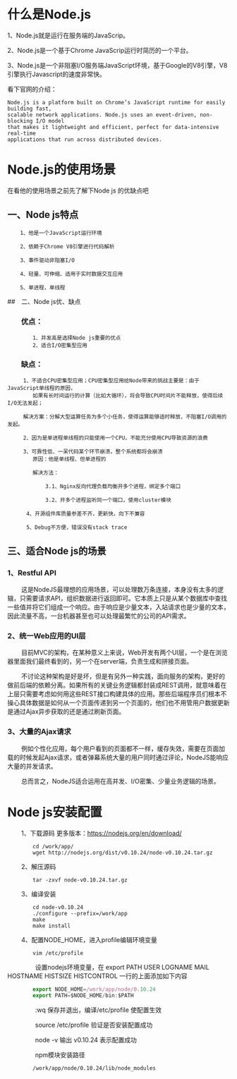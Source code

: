 # 什么是Node.js
1、Node.js就是运行在服务端的JavaScrip。   

2、Node.js是一个基于Chrome JavaScrip运行时简历的一个平台。  

3、Node.js是一个非阻塞I/O服务端JavaScript环境，基于Google的V8引擎，V8引擎执行Javascript的速度非常快。

看下官网的介绍：

```
Node.js is a platform built on Chrome’s JavaScript runtime for easily building fast, 
scalable network applications. Node.js uses an event-driven, non-blocking I/O model
that makes it lightweight and efficient, perfect for data-intensive real-time 
applications that run across distributed devices.
```
# Node.js的使用场景   
在看他的使用场景之前先了解下Node js 的优缺点吧   
 
## 一、Node js特点  
        1、他是一个JavaScript运行环境

        2、依赖于Chrome V8引擎进行代码解析

        3、事件驱动非阻塞I/O

        4、轻量、可伸缩、适用于实时数据交互应用

        5、单进程，单线程   
##　二、Node js优、缺点　　　
### &nbsp;&nbsp;&nbsp;&nbsp;&nbsp;&nbsp;&nbsp;&nbsp;优点：
```
        1、并发高是选择Node js重要的优点   
        2、适合I/O密集型应用   
```
### &nbsp;&nbsp;&nbsp;&nbsp;&nbsp;&nbsp;&nbsp;&nbsp;缺点：  
         1、不适合CPU密集型应用；CPU密集型应用给Node带来的挑战主要是：由于JavaScript单线程的原因，
            如果有长时间运行的计算（比如大循环），将会导致CPU时间片不能释放，使得后续I/O无法发起；

         解决方案：分解大型运算任务为多个小任务，使得运算能够适时释放，不阻塞I/O调用的发起。

         2、因为是单进程单线程的只能使用一个CPU，不能充分使用CPU导致资源的浪费

         3、可靠性低、一呆代码某个环节崩溃，整个系统都将会崩溃
            原因：他是单线程、但单进程的

            解决方法：

                3.1、Nginx反向代理负载均衡开多个进程，绑定多个端口

                3.2、开多个进程监听同一个端口，使用cluster模块

          4、开源组件库质量参差不齐，更新快，向下不兼容

          5、Debug不方便，错误没有stack trace
## 三、适合Node js的场景

### 1、Restful API
&nbsp;&nbsp;&nbsp;&nbsp;&nbsp;&nbsp;&nbsp;&nbsp;这是NodeJS最理想的应用场景，可以处理数万条连接，本身没有太多的逻辑，只需要请求API，组织数据进行返回即可。它本质上只是从某个数据库中查找一些值并将它们组成一个响应。由于响应是少量文本，入站请求也是少量的文本，因此流量不高，一台机器甚至也可以处理最繁忙的公司的API需求。
### 2、统一Web应用的UI层
&nbsp;&nbsp;&nbsp;&nbsp;&nbsp;&nbsp;&nbsp;&nbsp;目前MVC的架构，在某种意义上来说，Web开发有两个UI层，一个是在浏览器里面我们最终看到的，另一个在server端，负责生成和拼接页面。  
 
&nbsp;&nbsp;&nbsp;&nbsp;&nbsp;&nbsp;&nbsp;&nbsp;不讨论这种架构是好是坏，但是有另外一种实践，面向服务的架构，更好的做前后端的依赖分离。如果所有的关键业务逻辑都封装成REST调用，就意味着在上层只需要考虑如何用这些REST接口构建具体的应用。那些后端程序员们根本不操心具体数据是如何从一个页面传递到另一个页面的，他们也不用管用户数据更新是通过Ajax异步获取的还是通过刷新页面。
### 3、大量的Ajax请求
&nbsp;&nbsp;&nbsp;&nbsp;&nbsp;&nbsp;&nbsp;&nbsp;例如个性化应用，每个用户看到的页面都不一样，缓存失效，需要在页面加载的时候发起Ajax请求，或者弹幕系统大量的用户同时通过评论，NodeJS能响应大量的并发请求。

&nbsp;&nbsp;&nbsp;&nbsp;&nbsp;&nbsp;&nbsp;&nbsp;总而言之，NodeJS适合运用在高并发、I/O密集、少量业务逻辑的场景。
# Node js安装配置
&nbsp;&nbsp;&nbsp;&nbsp;&nbsp;&nbsp;&nbsp;&nbsp;1、下载源码 更多版本：https://nodejs.org/en/download/
```shell
        cd /work/app/
        wget http://nodejs.org/dist/v0.10.24/node-v0.10.24.tar.gz
```
&nbsp;&nbsp;&nbsp;&nbsp;&nbsp;&nbsp;&nbsp;&nbsp;2、解压源码
```shell
        tar -zxvf node-v0.10.24.tar.gz
```
&nbsp;&nbsp;&nbsp;&nbsp;&nbsp;&nbsp;&nbsp;&nbsp;3、编译安装
```shell
        cd node-v0.10.24
        ./configure --prefix=/work/app
        make
        make install
```
&nbsp;&nbsp;&nbsp;&nbsp;&nbsp;&nbsp;&nbsp;&nbsp;4、配置NODE_HOME，进入profile编辑环境变量
```shell
        vim /etc/profile
```
&nbsp;&nbsp;&nbsp;&nbsp;&nbsp;&nbsp;&nbsp;&nbsp;&nbsp;&nbsp;&nbsp;&nbsp;&nbsp;&nbsp;&nbsp;&nbsp;设置nodejs环境变量，在 export PATH USER LOGNAME MAIL HOSTNAME HISTSIZE HISTCONTROL 一行的上面添加如下内容
```js
        export NODE_HOME=/work/app/node/0.10.24
        export PATH=$NODE_HOME/bin:$PATH
```
&nbsp;&nbsp;&nbsp;&nbsp;&nbsp;&nbsp;&nbsp;&nbsp;&nbsp;&nbsp;&nbsp;&nbsp;&nbsp;&nbsp;&nbsp;&nbsp;:wq 保存并退出，编译/etc/profile 使配置生效

&nbsp;&nbsp;&nbsp;&nbsp;&nbsp;&nbsp;&nbsp;&nbsp;&nbsp;&nbsp;&nbsp;&nbsp;&nbsp;&nbsp;&nbsp;&nbsp;source /etc/profile 验证是否安装配置成功

&nbsp;&nbsp;&nbsp;&nbsp;&nbsp;&nbsp;&nbsp;&nbsp;&nbsp;&nbsp;&nbsp;&nbsp;&nbsp;&nbsp;&nbsp;&nbsp;node -v 输出 v0.10.24 表示配置成功

&nbsp;&nbsp;&nbsp;&nbsp;&nbsp;&nbsp;&nbsp;&nbsp;&nbsp;&nbsp;&nbsp;&nbsp;&nbsp;&nbsp;&nbsp;&nbsp;npm模块安装路径
```shell
        /work/app/node/0.10.24/lib/node_modules
```
